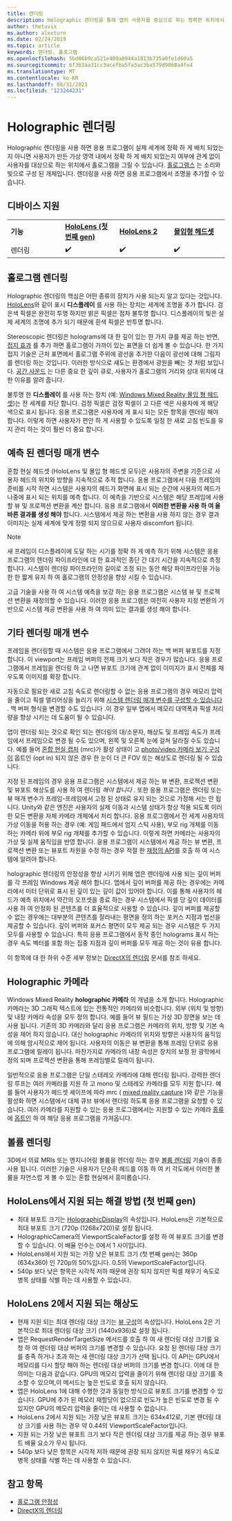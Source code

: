 ```yaml
---
title: 렌더링
description: Holographic 렌더링을 통해 앱이 사용자를 중심으로 하는 정확한 위치에서 홀로그램을 그릴 수 있도록 하는 방법을 알아봅니다.
author: thetuvix
ms.author: alexturn
ms.date: 02/24/2019
ms.topic: article
keywords: 렌더링, 홀로그램
ms.openlocfilehash: 5bd06b9ca521e489a8944a1813b735a0fe1d60a5
ms.sourcegitcommit: 6f3b3aa31cc3acefba5fa3ac3ba579d9868a4fe4
ms.translationtype: MT
ms.contentlocale: ko-KR
ms.lasthandoff: 08/31/2021
ms.locfileid: "123244231"
---
```

# <a name="holographic-rendering"></a>Holographic 렌더링

Holographic 렌더링을 사용 하면 응용 프로그램이 실제 세계에 정확 하 게 배치 되었는지 아니면 사용자가 만든 가상 영역 내에서 정확 하 게 배치 되었는지 여부에 관계 없이 사용자를 대상으로 하는 위치에서 홀로그램을 그릴 수 있습니다. [홀로그램스](../../discover/hologram.md) 는 소리와 빛으로 구성 된 개체입니다. 렌더링을 사용 하면 응용 프로그램에서 조명을 추가할 수 있습니다.

## <a name="device-support"></a>디바이스 지원

<table>
    <colgroup>
    <col width="25%" />
    <col width="25%" />
    <col width="25%" />
    <col width="25%" />
    </colgroup>
    <tr>
        <td><strong>기능</strong></td>
        <td><a href="/hololens/hololens1-hardware"><strong>HoloLens (첫 번째 gen)</strong></a></td>
        <td><a href="https://docs.microsoft.com/hololens/hololens2-hardware"><strong>HoloLens 2</strong></td>
        <td><a href="../../discover/immersive-headset-hardware-details.md"><strong>몰입형 헤드셋</strong></a></td>
    </tr>
     <tr>
        <td>렌더링</td>
        <td>✔️</td>
        <td>✔️</td>
        <td>✔️</td>
    </tr>
</table>

## <a name="holographic-rendering"></a>홀로그램 렌더링

Holographic 렌더링의 핵심은 어떤 종류의 장치가 사용 되는지 알고 있다는 것입니다. [HoloLens](/hololens/hololens1-hardware)와 같이 표시 **디스플레이** 를 사용 하는 장치는 세계에 조명을 추가 합니다. 검은색 픽셀은 완전히 투명 하지만 밝은 픽셀은 점차 불투명 합니다. 디스플레이의 빛은 실제 세계의 조명에 추가 되기 때문에 흰색 픽셀은 반투명 합니다.

Stereoscopic 렌더링은 holograms에 대 한 깊이 있는 한 가지 큐를 제공 하는 반면, [접지 효과](../../design/interaction-fundamentals.md) 를 추가 하면 홀로그램이 가까이 있는 표면을 더 쉽게 볼 수 있습니다. 한 가지 접지 기술은 근처 표면에서 홀로그램 주위에 광선을 추가한 다음이 광선에 대해 그림자를 렌더링 하는 것입니다. 이러한 방식으로 섀도는 환경에서 광원을 빼는 것 처럼 보입니다. [공간 사운드](../../design/spatial-sound.md) 는 다른 중요 한 깊이 큐로, 사용자가 홀로그램의 거리와 상대 위치에 대 한 이유를 알려 줍니다.

불투명 한 **디스플레이** 를 사용 하는 장치 (예: [Windows Mixed Reality 몰입 형 헤드셋](../../discover/immersive-headset-hardware-details.md))는 전 세계를 차단 합니다. 검정 픽셀은 검정 픽셀이 고 다른 색은 사용자에 게 해당 색으로 표시 됩니다. 응용 프로그램은 사용자에 게 표시 되는 모든 항목을 렌더링 해야 합니다. 이렇게 하면 사용자가 편안 하 게 사용할 수 있도록 일정 한 새로 고침 빈도를 유지 관리 하는 것이 훨씬 더 중요 합니다.

## <a name="predicted-rendering-parameters"></a>예측 된 렌더링 매개 변수

혼합 현실 헤드셋 (HoloLens 및 몰입 형 헤드셋 모두)은 사용자의 주변을 기준으로 사용자 헤드의 위치와 방향을 지속적으로 추적 합니다. 응용 프로그램에서 다음 프레임의 준비를 시작 하면 시스템은 사용자의 헤드가 화면에 표시 되는 순간에 사용자의 헤드가 나중에 표시 되는 위치를 예측 합니다. 이 예측을 기반으로 시스템은 해당 프레임에 사용할 뷰 및 프로젝션 변환을 계산 합니다. 응용 프로그램에서 **이러한 변환을 사용 하 여 올바른 결과를 생성 해야** 합니다. 시스템에서 제공 하는 변환을 사용 하지 않는 경우 결과 이미지는 실제 세계에 맞게 정렬 되지 않으므로 사용자 discomfort 됩니다.

> [!NOTE]
> 새 프레임이 디스플레이에 도달 하는 시기를 정확 하 게 예측 하기 위해 시스템은 응용 프로그램의 렌더링 파이프라인에 대 한 효과적인 종단 간 대기 시간을 지속적으로 측정 합니다. 시스템이 렌더링 파이프라인의 길이로 조정 되는 동안 해당 파이프라인을 가능한 한 짧게 유지 하 여 홀로그램의 안정성을 향상 시킬 수 있습니다.

고급 기술을 사용 하 여 시스템 예측을 보강 하는 응용 프로그램은 시스템 뷰 및 프로젝션 변환을 재정의할 수 있습니다. 이러한 응용 프로그램은 여전히 사용자 지정 변환의 기반으로 시스템 제공 변환을 사용 하 여 의미 있는 결과를 생성 해야 합니다.

## <a name="other-rendering-parameters"></a>기타 렌더링 매개 변수

프레임을 렌더링할 때 시스템은 응용 프로그램에서 그려야 하는 백 버퍼 뷰포트를 지정 합니다. 이 viewport는 프레임 버퍼의 전체 크기 보다 작은 경우가 많습니다. 응용 프로그램에서 프레임을 렌더링 하 고 나면 뷰포트 크기에 관계 없이 이미지가 표시 전체를 채우도록 이미지를 확장 합니다.

자동으로 필요한 새로 고침 속도로 렌더링할 수 없는 응용 프로그램의 경우 메모리 압력을 줄이고 픽셀 앨리어싱을 늘리기 위해 [시스템 렌더링 매개 변수를 구성할 수 있습니다](/uwp/api/Windows.Graphics.Holographic.HolographicViewConfiguration#Windows_Graphics_Holographic_HolographicViewConfiguration) . 백 버퍼 형식을 변경할 수도 있습니다 .이 경우 일부 앱에서 메모리 대역폭과 픽셀 처리량을 향상 시키는 데 도움이 될 수 있습니다.

앱이 렌더링 되는 것으로 확인 되는 렌더링의 대/소문자, 해상도 및 프레임 속도가 프레임에서 프레임으로 변경 될 수도 있으며, 왼쪽 및 오른쪽 눈에 걸쳐 달라질 수도 있습니다. 예를 들어 [혼합 현실 캡처](/hololens/holographic-photos-and-videos) (mrc)가 활성 상태이 고 [photo/video 카메라 보기 구성이](/uwp/api/Windows.Graphics.Holographic.HolographicViewConfigurationKind#Windows_Graphics_Holographic_HolographicViewConfigurationKind) 옵트인 (opt in) 되지 않은 경우 한 눈이 더 큰 FOV 또는 해상도로 렌더링 될 수 있습니다.

지정 된 프레임의 경우 응용 프로그램은 시스템에서 제공 하는 뷰 변환, 프로젝션 변환 및 뷰포트 해상도를 사용 하 여 렌더링 *해야 합니다* . 또한 응용 프로그램은 렌더링 또는 뷰 매개 변수가 프레임-프레임에서 고정 된 상태로 유지 되는 것으로 가정해 서는 안 됩니다. Unity와 같은 엔진은 사용자의 실제 이동과 시스템 상태가 항상 적용 되도록 이러한 모든 변환을 자체 카메라 개체에서 처리 합니다. 응용 프로그램에서 전 세계 사용자의 가상 이동을 허용 하는 경우 (예: 게임 패드에서 엄지 스틱 사용), 부모 rig 개체를 이동 하는 카메라 위에 부모 rig 개체를 추가할 수 있습니다. 이렇게 하면 카메라는 사용자의 가상 및 실제 움직임을 반영 합니다. 응용 프로그램이 시스템에서 제공 하는 뷰 변환, 프로젝션 변환 또는 뷰포트 차원을 수정 하는 경우 적절 한 [재정의 API](/uwp/api/Windows.Graphics.Holographic.HolographicCameraPose#Windows_Graphics_Holographic_HolographicCameraPose)를 호출 하 여 시스템에 알려야 합니다.

holographic 렌더링의 안정성을 향상 시키기 위해 앱은 렌더링에 사용 되는 깊이 버퍼를 각 프레임 Windows 제공 해야 합니다. 앱에서 깊이 버퍼를 제공 하는 경우에는 카메라에서 미터 단위로 표시 된 깊이 있는 깊이 값이 있어야 합니다. 이를 통해 사용자의 헤드가 예측 위치에서 약간의 오프셋을 종료 하는 경우 시스템에서 픽셀 당 깊이 데이터를 사용 하 여 안정화 된 콘텐츠를 더 효율적으로 사용할 수 있습니다. 깊이 버퍼를 제공할 수 없는 경우에는 대부분의 콘텐츠를 잘라내는 평면을 정의 하는 포커스 지점과 법선을 제공할 수 있습니다. 깊이 버퍼와 포커스 평면이 모두 제공 되는 경우 시스템은 두 가지 모두를 사용할 수 있습니다. 특히 응용 프로그램에서 동작 중인 holograms 표시 하는 경우 속도 벡터를 포함 하는 집중 지점과 깊이 버퍼를 모두 제공 하는 것이 유용 합니다.

이 항목에 대 한 하위 수준 세부 정보는 [DirectX의 렌더링](../native/rendering-in-directx.md) 문서를 참조 하세요.

## <a name="holographic-cameras"></a>Holographic 카메라

Windows Mixed Reality **holographic 카메라** 의 개념을 소개 합니다. Holographic 카메라는 3D 그래픽 텍스트에 있는 전통적인 카메라와 비슷합니다. 외부 (위치 및 방향) 및 내장 카메라 속성을 모두 정의 합니다. 예를 들어 뷰 필드는 가상 3D 장면을 보는 데 사용 됩니다. 기존의 3D 카메라와 달리 응용 프로그램은 카메라의 위치, 방향 및 기본 속성을 제어 하지 않습니다. 대신 holographic 카메라의 위치와 방향은 사용자의 움직임에 의해 암시적으로 제어 됩니다. 사용자의 이동은 뷰 변환을 통해 프레임 단위로 응용 프로그램에 릴레이 됩니다. 마찬가지로 카메라의 내장 속성은 장치의 보정 된 광학에서 정의 되며 프로젝션 변환을 통해 프레임별로 릴레이 됩니다.

일반적으로 응용 프로그램은 단일 스테레오 카메라에 대해 렌더링 됩니다. 강력한 렌더링 루프는 여러 카메라를 지원 하 고 mono 및 스테레오 카메라를 모두 지원 합니다. 예를 들어 사용자가 헤드셋 셰이프에 따라 mrc ( [mixed reality capture](/hololens/holographic-photos-and-videos) )와 같은 기능을 활성화 하면 시스템에서 대체 큐브 뷰에서 렌더링 하도록 응용 프로그램을 요청할 수 있습니다. 여러 카메라를 지원할 수 있는 응용 프로그램에서는 지원할 수 있는 카메라 [종류](/uwp/api/Windows.Graphics.Holographic.HolographicViewConfigurationKind#Windows_Graphics_Holographic_HolographicViewConfigurationKind) 에 [옵트인](/uwp/api/Windows.Graphics.Holographic.HolographicViewConfiguration#Windows_Graphics_Holographic_HolographicViewConfiguration) 하 여 해당 응용 프로그램을 가져옵니다.

## <a name="volume-rendering"></a>볼륨 렌더링

3D에서 의료 MRIs 또는 엔지니어링 볼륨을 렌더링 하는 경우 [볼륨 렌더링](volume-rendering.md) 기술이 종종 사용 됩니다. 이러한 기술은 사용자가 단순히 헤드를 이동 하 여 키 각도에서 이러한 볼륨을 자연스럽 게 볼 수 있는 혼합 현실에서 흥미롭습니다.

## <a name="supported-resolutions-on-hololens-first-gen"></a>HoloLens에서 지원 되는 해결 방법 (첫 번째 gen)

* 최대 뷰포트 크기는 [HolographicDisplay](/uwp/api/windows.graphics.holographic.holographicdisplay)의 속성입니다. HoloLens은 기본적으로 최대 뷰포트 크기 (720p (1268x720))로 설정 됩니다.
* HolographicCamera의 ViewportScaleFactor를 설정 하 여 뷰포트 크기를 변경할 수 있습니다. 이 배율 인수는 0에서 1 사이입니다.
* HoloLens에서 지원 되는 가장 낮은 뷰포트 크기 (첫 번째 gen)는 360p (634x360) 인 720p의 50%입니다. 0.5의 ViewportScaleFactor입니다.
* 540p 보다 낮은 항목은 시각적 저하 때문에 권장 되지 않지만 픽셀 채우기 속도로 병목 상태를 식별 하는 데 사용할 수 있습니다.

## <a name="supported-resolutions-on-hololens-2"></a>HoloLens 2에서 지원 되는 해상도

* 현재 지원 되는 최대 렌더링 대상 크기는 [뷰 구성](/uwp/api/Windows.Graphics.Holographic.HolographicViewConfiguration#Windows_Graphics_Holographic_HolographicViewConfiguration)의 속성입니다. HoloLens 2은 기본적으로 최대 렌더링 대상 크기 (1440x936)로 설정 됩니다.
* 앱은 RequestRenderTargetSize 메서드를 호출 하 여 새 렌더링 대상 크기를 요청 하 여 렌더링 대상 버퍼의 크기를 변경할 수 있습니다. 요청 된 렌더링 대상 크기를 충족 하거나 초과 하는 새 렌더링 대상 크기가 선택 됩니다. 이 API는 GPU에서 메모리를 다시 할당 해야 하는 렌더링 대상 버퍼의 크기를 변경 합니다. 이에 대 한 의미는 다음과 같습니다. GPU의 메모리 압력을 줄이기 위해 렌더링 대상 크기를 축소할 수 있으며,이 메서드는 높은 빈도로 호출 되지 않습니다.
* 앱은 HoloLens 1에 대해 수행한 것과 동일한 방식으로 뷰포트 크기를 변경할 수 있습니다. GPU에 추가 된 메모리 재할당이 없으므로 빈도가 높은 빈도로 변경 될 수 있지만 GPU의 메모리 압력을 줄이는 데 사용할 수 없습니다.
* HoloLens 2에서 지원 되는 가장 낮은 뷰포트 크기는 634x412로, 기본 렌더링 대상 크기를 사용 하는 경우 약 0.44의 ViewportScaleFactor입니다.
* 지원 되는 가장 낮은 뷰포트 크기 보다 작은 렌더링 대상 크기를 제공 하는 경우 뷰포트 배율 요소가 무시 됩니다.
* 540p 보다 낮은 항목은 시각적 저하 때문에 권장 되지 않지만 픽셀 채우기 속도로 병목 상태를 식별 하는 데 사용할 수 있습니다.



## <a name="see-also"></a>참고 항목
* [홀로그램 안정성](hologram-stability.md)
* [DirectX의 렌더링](../native/rendering-in-directx.md)